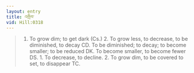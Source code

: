 ```yaml
---
layout: entry
title: འགྲིབ་
vid: Hill:0318
---
```

> 1. To grow dim; to get dark (Cs.) 2. To grow less, to decrease, to be diminished, to decay CD. To be diminished; to decay; to become smaller; to be reduced DK. To become smaller, to become fewer DS. 1. To decrease, to decline. 2. To grow dim, to be covered to set, to disappear TC.
